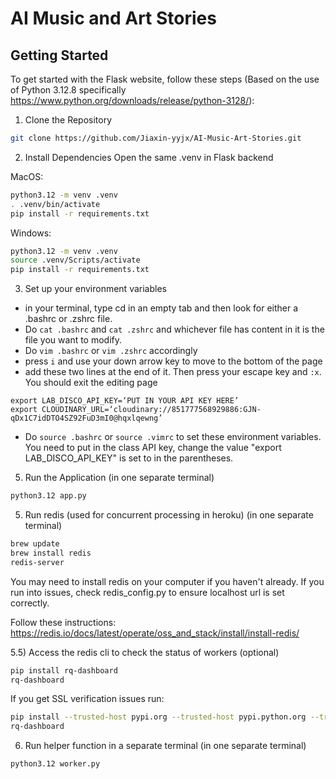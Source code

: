 # AI Music and Art Stories

## Getting Started
To get started with the Flask website, follow these steps (Based on the use of Python 3.12.8 specifically https://www.python.org/downloads/release/python-3128/):
1) Clone the Repository
```bash
git clone https://github.com/Jiaxin-yyjx/AI-Music-Art-Stories.git
```

2) Install Dependencies
Open the same .venv in Flask backend

MacOS:
```bash
python3.12 -m venv .venv
. .venv/bin/activate
pip install -r requirements.txt
```
Windows:
```bash
python3.12 -m venv .venv
source .venv/Scripts/activate
pip install -r requirements.txt
```

3) Set up your environment variables
- in your terminal, type cd in an empty tab and then look for either a .bashrc or .zshrc file.
- Do ```cat .bashrc``` and ```cat .zshrc``` and whichever file has content in it is the file you want to modify.
- Do ```vim .bashrc``` or ```vim .zshrc``` accordingly
- press ```i``` and use your down arrow key to move to the bottom of the page
- add these two lines at the end of it. Then press your escape key and ```:x```. You should exit the editing page
```
export LAB_DISCO_API_KEY=‘PUT IN YOUR API KEY HERE’
export CLOUDINARY_URL=‘cloudinary://851777568929886:GJN-qDx1C7idDTO4SZ92FuD3mI0@hqxlqewng’
```
- Do ```source .bashrc``` or ```source .vimrc``` to set these environment variables. You need to put in the class API key, change the value "export LAB_DISCO_API_KEY" is set to in the parentheses. 

5) Run the Application (in one separate terminal)
```bash
python3.12 app.py
```

5) Run redis (used for concurrent processing in heroku) (in one separate terminal)
```bash
brew update
brew install redis
redis-server
```
You may need to install redis on your computer if you haven't already. If you run into issues, check redis_config.py to ensure localhost url is set correctly.

Follow these instructions: https://redis.io/docs/latest/operate/oss_and_stack/install/install-redis/

5.5) Access the redis cli to check the status of workers (optional)
```bash
pip install rq-dashboard
rq-dashboard
```
If you get SSL verification issues run: 
```bash
pip install --trusted-host pypi.org --trusted-host pypi.python.org --trusted-host=files.pythonhosted.org rq-dashboard
rq-dashboard
```


6) Run helper function in a separate terminal (in one separate terminal)
```bash
python3.12 worker.py
```

